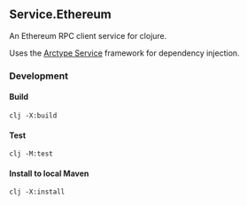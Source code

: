 ## Service.Ethereum

An Ethereum RPC client service for clojure.

Uses the [Arctype Service](https://github.com/arctype-co/service) framework for dependency injection.

### Development

#### Build
    clj -X:build

#### Test
    clj -M:test

#### Install to local Maven
    clj -X:install

